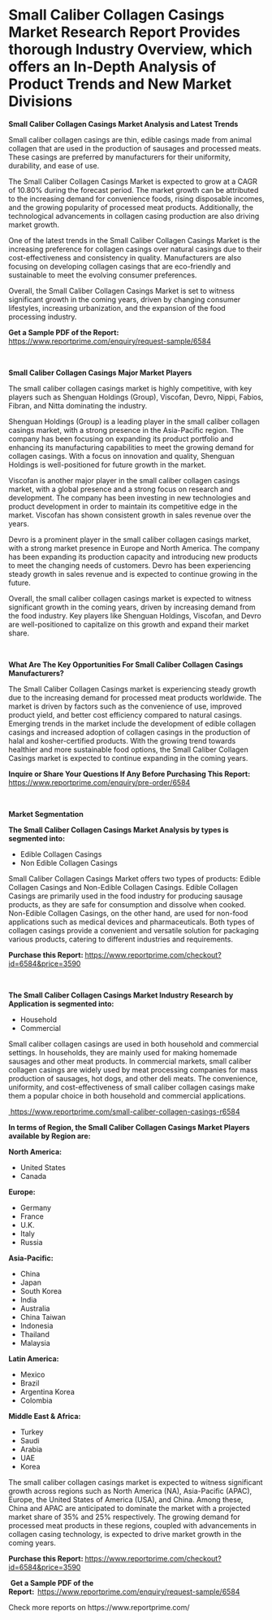 <p><h1>Small Caliber Collagen Casings Market Research Report Provides thorough Industry Overview, which offers an In-Depth Analysis of Product Trends and New Market Divisions</h1></p><p><strong>Small Caliber Collagen Casings Market Analysis and Latest Trends</strong></p>
<p><p>Small caliber collagen casings are thin, edible casings made from animal collagen that are used in the production of sausages and processed meats. These casings are preferred by manufacturers for their uniformity, durability, and ease of use.</p><p>The Small Caliber Collagen Casings Market is expected to grow at a CAGR of 10.80% during the forecast period. The market growth can be attributed to the increasing demand for convenience foods, rising disposable incomes, and the growing popularity of processed meat products. Additionally, the technological advancements in collagen casing production are also driving market growth.</p><p>One of the latest trends in the Small Caliber Collagen Casings Market is the increasing preference for collagen casings over natural casings due to their cost-effectiveness and consistency in quality. Manufacturers are also focusing on developing collagen casings that are eco-friendly and sustainable to meet the evolving consumer preferences.</p><p>Overall, the Small Caliber Collagen Casings Market is set to witness significant growth in the coming years, driven by changing consumer lifestyles, increasing urbanization, and the expansion of the food processing industry.</p></p>
<p><strong>Get a Sample PDF of the Report:&nbsp;</strong> <a href="https://www.reportprime.com/enquiry/request-sample/6584">https://www.reportprime.com/enquiry/request-sample/6584</a></p>
<p>&nbsp;</p>
<p><strong>Small Caliber Collagen Casings Major Market Players</strong></p>
<p><p>The small caliber collagen casings market is highly competitive, with key players such as Shenguan Holdings (Group), Viscofan, Devro, Nippi, Fabios, Fibran, and Nitta dominating the industry. </p><p>Shenguan Holdings (Group) is a leading player in the small caliber collagen casings market, with a strong presence in the Asia-Pacific region. The company has been focusing on expanding its product portfolio and enhancing its manufacturing capabilities to meet the growing demand for collagen casings. With a focus on innovation and quality, Shenguan Holdings is well-positioned for future growth in the market.</p><p>Viscofan is another major player in the small caliber collagen casings market, with a global presence and a strong focus on research and development. The company has been investing in new technologies and product development in order to maintain its competitive edge in the market. Viscofan has shown consistent growth in sales revenue over the years.</p><p>Devro is a prominent player in the small caliber collagen casings market, with a strong market presence in Europe and North America. The company has been expanding its production capacity and introducing new products to meet the changing needs of customers. Devro has been experiencing steady growth in sales revenue and is expected to continue growing in the future.</p><p>Overall, the small caliber collagen casings market is expected to witness significant growth in the coming years, driven by increasing demand from the food industry. Key players like Shenguan Holdings, Viscofan, and Devro are well-positioned to capitalize on this growth and expand their market share.</p></p>
<p>&nbsp;</p>
<p><strong>What Are The Key Opportunities For Small Caliber Collagen Casings Manufacturers?</strong></p>
<p><p>The Small Caliber Collagen Casings market is experiencing steady growth due to the increasing demand for processed meat products worldwide. The market is driven by factors such as the convenience of use, improved product yield, and better cost efficiency compared to natural casings. Emerging trends in the market include the development of edible collagen casings and increased adoption of collagen casings in the production of halal and kosher-certified products. With the growing trend towards healthier and more sustainable food options, the Small Caliber Collagen Casings market is expected to continue expanding in the coming years.</p></p>
<p><strong>Inquire or Share Your Questions If Any Before Purchasing This Report:</strong> <a href="https://www.reportprime.com/enquiry/pre-order/6584">https://www.reportprime.com/enquiry/pre-order/6584</a></p>
<p>&nbsp;</p>
<p><strong>Market Segmentation</strong></p>
<p><strong>The Small Caliber Collagen Casings Market Analysis by types is segmented into:</strong></p>
<p><ul><li>Edible Collagen Casings</li><li>Non Edible Collagen Casings</li></ul></p>
<p><p>Small Caliber Collagen Casings Market offers two types of products: Edible Collagen Casings and Non-Edible Collagen Casings. Edible Collagen Casings are primarily used in the food industry for producing sausage products, as they are safe for consumption and dissolve when cooked. Non-Edible Collagen Casings, on the other hand, are used for non-food applications such as medical devices and pharmaceuticals. Both types of collagen casings provide a convenient and versatile solution for packaging various products, catering to different industries and requirements.</p></p>
<p><strong>Purchase this Report:&nbsp;</strong><a href="https://www.reportprime.com/checkout?id=6584&price=3590">https://www.reportprime.com/checkout?id=6584&price=3590</a></p>
<p>&nbsp;</p>
<p><strong>The Small Caliber Collagen Casings Market Industry Research by Application is segmented into:</strong></p>
<p><ul><li>Household</li><li>Commercial</li></ul></p>
<p><p>Small caliber collagen casings are used in both household and commercial settings. In households, they are mainly used for making homemade sausages and other meat products. In commercial markets, small caliber collagen casings are widely used by meat processing companies for mass production of sausages, hot dogs, and other deli meats. The convenience, uniformity, and cost-effectiveness of small caliber collagen casings make them a popular choice in both household and commercial applications.</p></p>
<p><a href="https://www.reportprime.com/small-caliber-collagen-casings-r6584">&nbsp;https://www.reportprime.com/small-caliber-collagen-casings-r6584</a></p>
<p><strong>In terms of Region, the Small Caliber Collagen Casings Market Players available by Region are:</strong></p>
<p>
    <p> <strong> North America: </strong>
        <ul>
            <li>United States</li>
            <li>Canada</li>
        </ul>
        </p> 
    <p> <strong> Europe: </strong>
        <ul>
            <li>Germany</li>
            <li>France</li>
            <li>U.K.</li>
            <li>Italy</li>
            <li>Russia</li>
        </ul>
        </p> 
    <p> <strong> Asia-Pacific: </strong>
        <ul>
            <li>China</li>
            <li>Japan</li>
            <li>South Korea</li>
            <li>India</li>
            <li>Australia</li>
            <li>China Taiwan</li>
            <li>Indonesia</li>
            <li>Thailand</li>
            <li>Malaysia</li>
        </ul>
        </p> 
    <p> <strong> Latin America: </strong>
        <ul>
            <li>Mexico</li>
            <li>Brazil</li>
            <li>Argentina Korea</li>
            <li>Colombia</li>
        </ul>
        </p> 
    <p> <strong> Middle East & Africa: </strong>
        <ul>
            <li>Turkey</li>
            <li>Saudi</li>
            <li>Arabia</li>
            <li>UAE</li>
            <li>Korea</li>
        </ul>
    </p>
    </p>
<p><p>The small caliber collagen casings market is expected to witness significant growth across regions such as North America (NA), Asia-Pacific (APAC), Europe, the United States of America (USA), and China. Among these, China and APAC are anticipated to dominate the market with a projected market share of 35% and 25% respectively. The growing demand for processed meat products in these regions, coupled with advancements in collagen casing technology, is expected to drive market growth in the coming years.</p></p>
<p><strong>Purchase this Report: </strong><a href="https://www.reportprime.com/checkout?id=6584&price=3590">https://www.reportprime.com/checkout?id=6584&price=3590</a></p>
<p>&nbsp;<strong>Get a Sample PDF of the Report:&nbsp;&nbsp;</strong><a href="https://www.reportprime.com/enquiry/request-sample/6584">https://www.reportprime.com/enquiry/request-sample/6584</a></p>
<p><strong></strong></p>
<p>Check more reports on https://www.reportprime.com/</p>